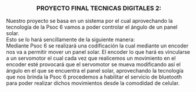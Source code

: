 <h3 align="center">PROYECTO FINAL TECNICAS DIGITALES 2:</h3>
Nuestro proyecto se basa en un sistema por el cual aprovechando la tecnología de la Psoc 6 vamos a poder controlar el ángulo de un panel solar.<br>
Esto se lo hará sencillamente de la siguiente manera:<br>
Mediante Psoc 6 se realizará una codificación la cual mediante un encoder nos va a permitir mover un panel solar. El encoder lo que hará es vincularse a un servomotor el cual cada vez que realicemos un movimiento en el encoder esté provocará que el servomotor se mueva modificando así el ángulo en el que se encuentra el panel solar, aprovechando la tecnología que nos brinda la Psoc 6 procedemos a habilitar el servicio de bluetooth para poder realizar dichos movimientos desde la comodidad de celular.



